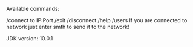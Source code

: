 Available commands:

/connect to IP:Port
/exit
/disconnect
/help
/users
If you are connected to network just enter smth to send it to the network!

JDK version: 10.0.1
